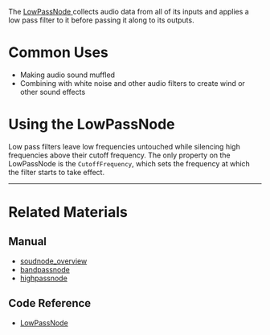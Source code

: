 The [ LowPassNode ](https://github.com/ZilchEngine/ZilchDocs/blob/master/code_reference/class_reference/lowpassnode.markdown) collects audio data from all of its inputs and applies a low pass filter to it before passing it along to its outputs.

 # Common Uses

- Making audio sound muffled
- Combining with white noise and other audio filters to create wind or other sound effects

 # Using the LowPassNode 

Low pass filters leave low frequencies untouched while silencing high frequencies above their cutoff frequency. The only property on the LowPassNode is the `CutoffFrequency`, which sets the frequency at which the filter starts to take effect.

---
 # Related Materials
 ## Manual
- [soudnode_overview](https://github.com/ZilchEngine/ZilchDocs/blob/master/zilch_editor_documentation/zilchmanual/audio/soundnode/soudnode_overview.markdown)
- [bandpassnode](https://github.com/ZilchEngine/ZilchDocs/blob/master/zilch_editor_documentation/zilchmanual/audio/soundnode/bandpassnode.markdown)
- [highpassnode](https://github.com/ZilchEngine/ZilchDocs/blob/master/zilch_editor_documentation/zilchmanual/audio/soundnode/highpassnode.markdown)

 ## Code Reference
- [ LowPassNode ](https://github.com/ZilchEngine/ZilchDocs/blob/master/code_reference/class_reference/lowpassnode.markdown) 

 